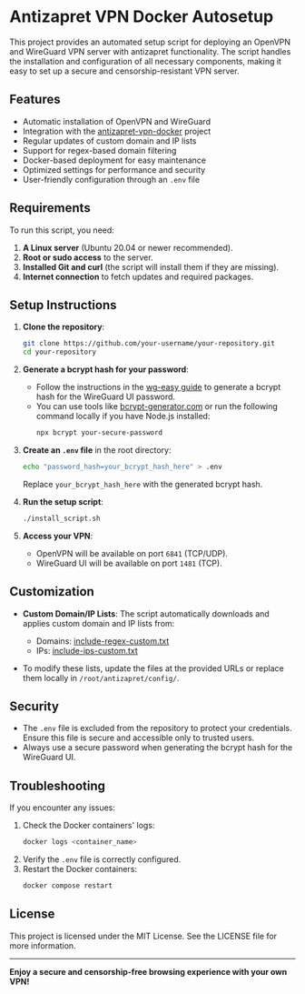 
# Antizapret VPN Docker Autosetup

This project provides an automated setup script for deploying an OpenVPN and WireGuard VPN server with antizapret functionality. The script handles the installation and configuration of all necessary components, making it easy to set up a secure and censorship-resistant VPN server.

## Features

- Automatic installation of OpenVPN and WireGuard
- Integration with the [antizapret-vpn-docker](https://github.com/xtrime-ru/antizapret-vpn-docker) project
- Regular updates of custom domain and IP lists
- Support for regex-based domain filtering
- Docker-based deployment for easy maintenance
- Optimized settings for performance and security
- User-friendly configuration through an `.env` file

## Requirements

To run this script, you need:

1. **A Linux server** (Ubuntu 20.04 or newer recommended).
2. **Root or sudo access** to the server.
3. **Installed Git and curl** (the script will install them if they are missing).
4. **Internet connection** to fetch updates and required packages.

## Setup Instructions

1. **Clone the repository**:
   ```bash
   git clone https://github.com/your-username/your-repository.git
   cd your-repository
   ```

2. **Generate a bcrypt hash for your password**:
   - Follow the instructions in the [wg-easy guide](https://github.com/wg-easy/wg-easy/blob/master/How_to_generate_an_bcrypt_hash.md) to generate a bcrypt hash for the WireGuard UI password.
   - You can use tools like [bcrypt-generator.com](https://bcrypt-generator.com/) or run the following command locally if you have Node.js installed:
     ```bash
     npx bcrypt your-secure-password
     ```

3. **Create an `.env` file** in the root directory:
   ```bash
   echo "password_hash=your_bcrypt_hash_here" > .env
   ```
   Replace `your_bcrypt_hash_here` with the generated bcrypt hash.

4. **Run the setup script**:
   ```bash
   ./install_script.sh
   ```

5. **Access your VPN**:
   - OpenVPN will be available on port `6841` (TCP/UDP).
   - WireGuard UI will be available on port `1481` (TCP).

## Customization

- **Custom Domain/IP Lists**: The script automatically downloads and applies custom domain and IP lists from:
  - Domains: [include-regex-custom.txt](http://omhvp.co/include-regex-custom.txt)
  - IPs: [include-ips-custom.txt](http://omhvp.co/include-ips-custom.txt)

- To modify these lists, update the files at the provided URLs or replace them locally in `/root/antizapret/config/`.

## Security

- The `.env` file is excluded from the repository to protect your credentials. Ensure this file is secure and accessible only to trusted users.
- Always use a secure password when generating the bcrypt hash for the WireGuard UI.

## Troubleshooting

If you encounter any issues:
1. Check the Docker containers' logs:
   ```bash
   docker logs <container_name>
   ```
2. Verify the `.env` file is correctly configured.
3. Restart the Docker containers:
   ```bash
   docker compose restart
   ```

## License

This project is licensed under the MIT License. See the LICENSE file for more information.

---

**Enjoy a secure and censorship-free browsing experience with your own VPN!**
